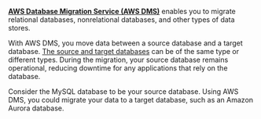 [**AWS Database Migration Service (AWS DMS)**](https://aws.amazon.com/dms/) enables you to migrate relational databases, nonrelational databases, and other types of data stores.

With AWS DMS, you move data between a source database and a target database. [The source and target databases](https://aws.amazon.com/dms/resources) can be of the same type or different types. During the migration, your source database remains operational, reducing downtime for any applications that rely on the database.

Consider the MySQL database to be your source database. Using AWS DMS, you could migrate your data to a target database, such as an Amazon Aurora database.